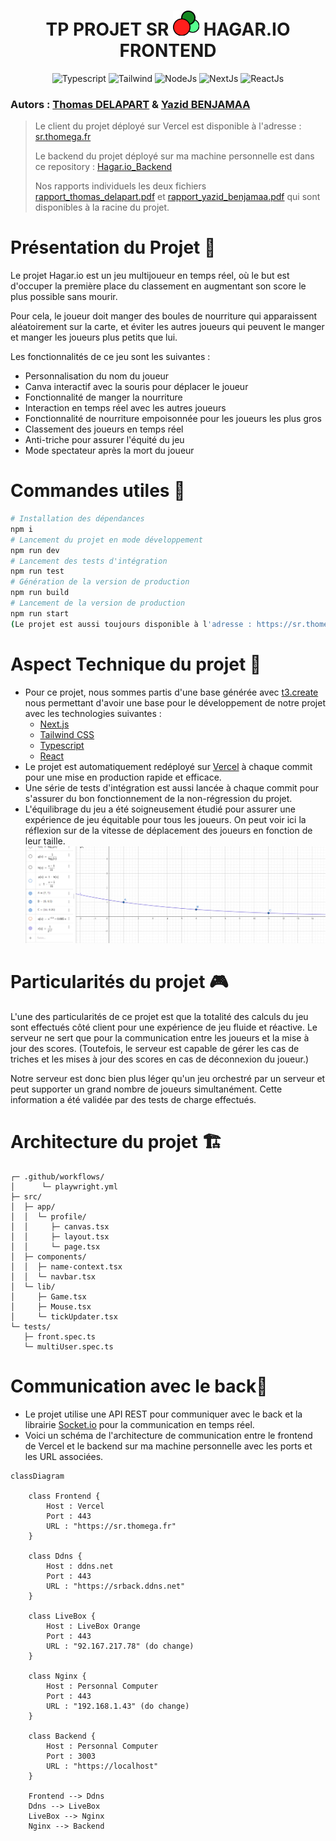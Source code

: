 <h1 align="center">TP PROJET SR <img src="public/favicon.ico" alt="2021-2022"> HAGAR.IO FRONTEND </h1>

<p align="center">
   <img src="https://img.shields.io/badge/v5.3.3-Typescript-blue" alt="Typescript">
   <img src="https://img.shields.io/badge/v3.6.0-Tailwind-red" alt="Tailwind">
    <img src="https://img.shields.io/badge/v1.0.0-NodeJs-green" alt="NodeJs">
   <img src="https://img.shields.io/badge/v2.1.3-NextJs-orange" alt="NextJs">
   <img src="https://img.shields.io/badge/v1.0.0-React-blue" alt="ReactJs">
</p>
<h3 align="left">
    <b>Autors : </b> <a href="https://github.com/Thomega35/">Thomas DELAPART</a> & <a href="https://github.com/Xacone">Yazid BENJAMAA</a>
</h3>


> Le client du projet déployé sur Vercel est disponible à l'adresse : [sr.thomega.fr](https://sr.thomega.fr/)
>
> Le backend du projet déployé sur ma machine personnelle est dans ce repository : [Hagar.io_Backend](https://github.com/Thomega35/SR_HAGAR.IO_BACK)
> 
> Nos rapports individuels les deux fichiers [rapport_thomas_delapart.pdf](rapport_thomas_delapart.pdf) et [rapport_yazid_benjamaa.pdf](rapport_yazid_benjamaa.pdf) qui sont disponibles à la racine du projet.

# Présentation du Projet 🤖 

Le projet Hagar.io est un jeu multijoueur en temps réel, où le but est d'occuper la première place du classement en augmentant son score le plus possible sans mourir. 

Pour cela, le joueur doit manger des boules de nourriture qui apparaissent aléatoirement sur la carte, et éviter les autres joueurs qui peuvent le manger et manger les joueurs plus petits que lui.

Les fonctionnalités de ce jeu sont les suivantes :
- Personnalisation du nom du joueur
- Canva interactif avec la souris pour déplacer le joueur
- Fonctionnalité de manger la nourriture
- Interaction en temps réel avec les autres joueurs
- Fonctionnalité de nourriture empoisonnée pour les joueurs les plus gros
- Classement des joueurs en temps réel
- Anti-triche pour assurer l'équité du jeu
- Mode spectateur après la mort du joueur

# Commandes utiles 📜

```bash
# Installation des dépendances
npm i
# Lancement du projet en mode développement
npm run dev
# Lancement des tests d'intégration
npm run test
# Génération de la version de production
npm run build
# Lancement de la version de production
npm run start
(Le projet est aussi toujours disponible à l'adresse : https://sr.thomega.fr/))
```
# Aspect Technique du projet 📝

- Pour ce projet, nous sommes partis d'une base générée avec [t3.create](https://create.t3.gg/) nous permettant d'avoir une base pour le développement de notre projet avec les technologies suivantes : 
  - [Next.js](https://nextjs.org)
  - [Tailwind CSS](https://tailwindcss.com)
  - [Typescript](https://www.typescriptlang.org)
  - [React](https://reactjs.org)
- Le projet est automatiquement redéployé sur [Vercel](https://vercel.com) à chaque commit pour une mise en production rapide et efficace.
- Une série de tests d'intégration est aussi lancée à chaque commit pour s'assurer du bon fonctionnement de la non-régression du projet.
- L'équilibrage du jeu a été soigneusement étudié pour assurer une expérience de jeu équitable pour tous les joueurs. On peut voir ici la réflexion sur de la vitesse de déplacement des joueurs en fonction de leur taille.
![alt text](image.png)

# Particularités du projet 🎮

L'une des particularités de ce projet est que la totalité des calculs du jeu sont effectués côté client pour une expérience de jeu fluide et réactive. Le serveur ne sert que pour la communication entre les joueurs et la mise à jour des scores. (Toutefois, le serveur est capable de gérer les cas de triches et les mises à jour des scores en cas de déconnexion du joueur.)

Notre serveur est donc bien plus léger qu'un jeu orchestré par un serveur et peut supporter un grand nombre de joueurs simultanément. Cette information a été validée par des tests de charge effectués.


# Architecture du projet 🏗️

```
┌─ .github/workflows/
│      └─ playwright.yml
├─ src/
│  ├─ app/
│  │  └─ profile/
│  │     ├─ canvas.tsx
│  │     ├─ layout.tsx
│  │     └─ page.tsx
│  ├─ components/
│  │  ├─ name-context.tsx
│  │  └─ navbar.tsx
│  └─ lib/
│     ├─ Game.tsx
│     ├─ Mouse.tsx
│     └─ tickUpdater.tsx
└─ tests/
   ├─ front.spec.ts
   └─ multiUser.spec.ts

```


# Communication avec le back📡

- Le projet utilise une API REST pour communiquer avec le back et la librairie [Socket.io](https://socket.io/) pour la communication en temps réel.
- Voici un schéma de l'architecture de communication entre le frontend de Vercel et le backend sur ma machine personnelle avec les ports et les URL associées.

```mermaid
classDiagram

    class Frontend {
        Host : Vercel
        Port : 443
        URL : "https://sr.thomega.fr"
    }

    class Ddns {
        Host : ddns.net
        Port : 443
        URL : "https://srback.ddns.net"
    }

    class LiveBox {
        Host : LiveBox Orange
        Port : 443
        URL : "92.167.217.78" (do change)
    }

    class Nginx {
        Host : Personnal Computer
        Port : 443
        URL : "192.168.1.43" (do change)
    }

    class Backend {
        Host : Personnal Computer
        Port : 3003
        URL : "https://localhost"
    }

    Frontend --> Ddns
    Ddns --> LiveBox
    LiveBox --> Nginx
    Nginx --> Backend

```

